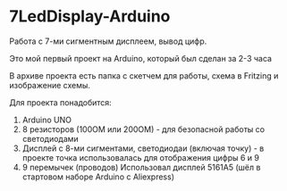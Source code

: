 # 7LedDisplay-Arduino
Работа с 7-ми сигментным дисплеем, вывод цифр.

 Это мой первый проект на Arduino, который был сделан за 2-3 часа

 В архиве проекта есть папка с скетчем для работы, схема в Fritzing и изображение схемы. 

Для проекта понадобится:
  1. Arduino UNO
  2. 8 резисторов (100ОМ или 200ОМ) - для безопасной работы со светодиодами
  3. Дисплей с 8-ми сигментами, светодиодаи (включая точку) - в проекте точка использовалась для отображения цифры 6 и 9
  4. 9 перемычек (проводов)
  Использовал дисплей 5161A5 (шёл в стартовом наборе Arduino с Aliexpress)
